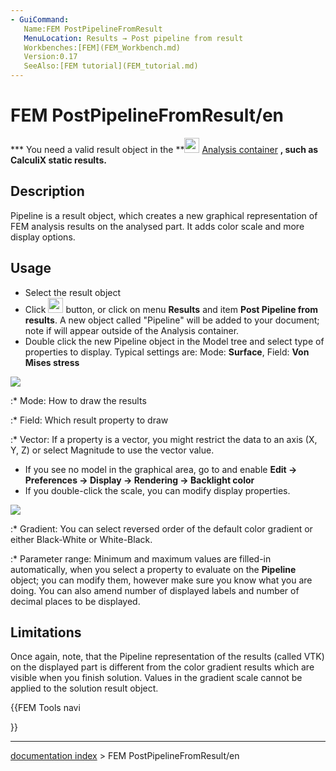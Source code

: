 ```yaml
---
- GuiCommand:
   Name:FEM PostPipelineFromResult
   MenuLocation: Results → Post pipeline from result
   Workbenches:[FEM](FEM_Workbench.md)
   Version:0.17
   SeeAlso:[FEM tutorial](FEM_tutorial.md)
---
```


# FEM PostPipelineFromResult/en

**\* You need a valid result object in the **<img src="images/FEM_Analysis.svg" width=24px> [Analysis container](FEM_Analysis.md)
**, such as **CalculiX static results**.**

## Description

Pipeline is a result object, which creates a new graphical representation of FEM analysis results on the analysed part. It adds color scale and more display options.

## Usage

-   Select the result object
-   Click <img alt="" src=images/FEM_PostPipelineFromResult.svg  style="width:24px;"> button, or click on menu **Results** and item **Post Pipeline from results**. A new object called \"Pipeline\" will be added to your document; note if will appear outside of the Analysis container.
-   Double click the new Pipeline object in the Model tree and select type of properties to display. Typical settings are: Mode: **Surface**, Field: **Von Mises stress**

![](images/Pipeline.PNG )

:\* Mode: How to draw the results

:\* Field: Which result property to draw

:\* Vector: If a property is a vector, you might restrict the data to an axis (X, Y, Z) or select Magnitude to use the vector value.

-   If you see no model in the graphical area, go to and enable **Edit → Preferences → Display → Rendering → Backlight color**
-   If you double-click the scale, you can modify display properties.

![](images/SIMTUT_05.PNG )

:\* Gradient: You can select reversed order of the default color gradient or either Black-White or White-Black.

:\* Parameter range: Minimum and maximum values are filled-in automatically, when you select a property to evaluate on the **Pipeline** object; you can modify them, however make sure you know what you are doing. You can also amend number of displayed labels and number of decimal places to be displayed.

## Limitations

Once again, note, that the Pipeline representation of the results (called VTK) on the displayed part is different from the color gradient results which are visible when you finish solution. Values in the gradient scale cannot be applied to the solution result object.





{{FEM Tools navi

}}

---
[documentation index](../README.md) > FEM PostPipelineFromResult/en
